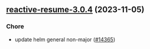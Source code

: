 

## [reactive-resume-3.0.4](https://github.com/truecharts/charts/compare/reactive-resume-3.0.3...reactive-resume-3.0.4) (2023-11-05)

### Chore

- update helm general non-major ([#14365](https://github.com/truecharts/charts/issues/14365))
  
  